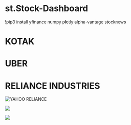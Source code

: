 # st.Stock-Dashboard


!pip3 install yfinance numpy plotly alpha-vantage stocknews 



# KOTAK


# UBER


# RELIANCE INDUSTRIES


![YAHOO RELIANCE ](https://github.com/u11kumar/screenshot-of-projects/blob/main/Screenshot%20from%202023-08-01%2016.58.09.png)

![](https://github.com/u11kumar/screenshot-of-projects/blob/main/Screenshot%20from%202023-08-01%2016.58.20.png)

![](https://github.com/u11kumar/screenshot-of-projects/blob/main/Screenshot%20from%202023-08-01%2016.58.33.png)




